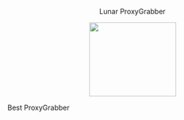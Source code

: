 <p align="center">
  Lunar ProxyGrabber
</p>
<p align="center">
  <img height="150" width="175" src="https://cdn.icon-icons.com/icons2/1674/PNG/512/moon_111148.png"/>
</p>
Best ProxyGrabber
